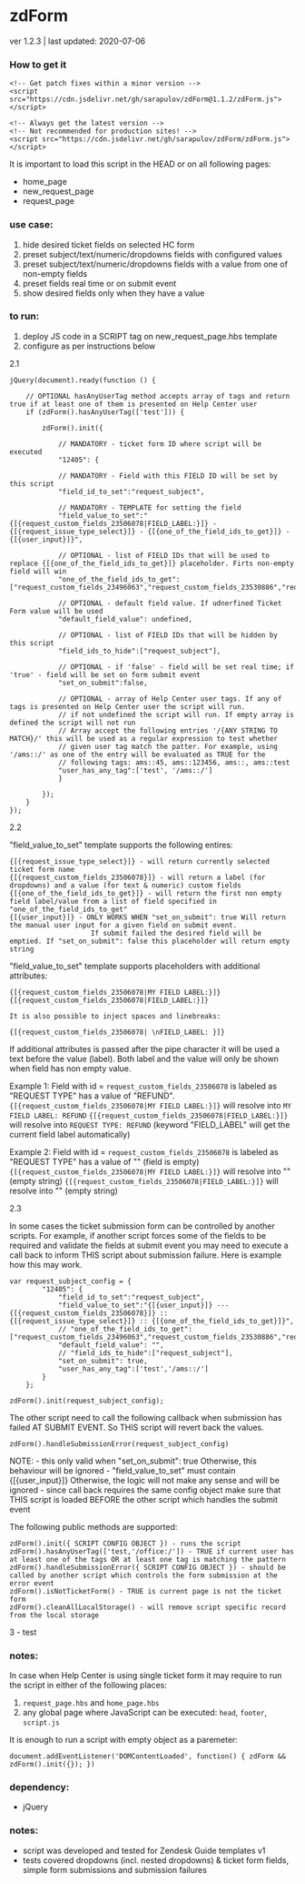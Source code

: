 # zdForm
    
ver 1.2.3 | last updated: 2020-07-06

### How to get it

```
<!-- Get patch fixes within a minor version -->
<script src="https://cdn.jsdelivr.net/gh/sarapulov/zdForm@1.1.2/zdForm.js"></script>

<!-- Always get the latest version -->
<!-- Not recommended for production sites! -->
<script src="https://cdn.jsdelivr.net/gh/sarapulov/zdForm/zdForm.js"></script>
```

It is important to load this script in the HEAD or on all following pages:

- home_page
- new_request_page
- request_page

### use case:

1. hide desired ticket fields on selected HC form
2. preset subject/text/numeric/dropdowns fields with configured values
3. preset subject/text/numeric/dropdowns fields with a value from one of non-empty fields 
4. preset fields real time or on submit event
5. show desired fields only when they have a value

### to run:

1. deploy JS code in a SCRIPT tag on new_request_page.hbs template
2. configure as per instructions below

2.1

```
jQuery(document).ready(function () {
    
    // OPTIONAL hasAnyUserTag method accepts array of tags and return true if at least one of them is presented on Help Center user
    if (zdForm().hasAnyUserTag(['test'])) {
        
        zdForm().init({

            // MANDATORY - ticket form ID where script will be executed
            "12405": {
            
            // MANDATORY - Field with this FIELD ID will be set by this script
            "field_id_to_set":"request_subject", 
            
            // MANDATORY - TEMPLATE for setting the field
            "field_value_to_set":"{[{request_custom_fields_23506078|FIELD_LABEL:}]} - {[{request_issue_type_select}]} - {[{one_of_the_field_ids_to_get}]} - {[{user_input}]}",
            
            // OPTIONAL - list of FIELD IDs that will be used to replace {[{one_of_the_field_ids_to_get}]} placeholder. Firts non-empty field will win
            "one_of_the_field_ids_to_get":["request_custom_fields_23496063","request_custom_fields_23530886","request_custom_fields_23502577"],
            
            // OPTIONAL - default field value. If udnerfined Ticket Form value will be used
            "default_field_value": undefined,
            
            // OPTIONAL - list of FIELD IDs that will be hidden by this script
            "field_ids_to_hide":["request_subject"],
            
            // OPTIONAL - if 'false' - field will be set real time; if 'true' - field will be set on form submit event
            "set_on_submit":false,

            // OPTIONAL - array of Help Center user tags. If any of tags is presented on Help Center user the script will run.
            // if not undefined the script will run. If empty array is defined the script will not run
            // Array accept the following entries '/{ANY STRING TO MATCH}/' this will be used as a regular expression to test whether
            // given user tag match the patter. For example, using '/ams::/' as one of the entry will be evaluated as TRUE for the
            // following tags: ams::45, ams::123456, ams::, ams::test
            "user_has_any_tag":['test', '/ams::/']
            }
        
        });
    }
});
```

2.2

"field_value_to_set" template supports the following entires:

```
{[{request_issue_type_select}]} - will return currently selected ticket form name
{[{request_custom_fields_23506078}]} - will return a label (for dropdowns) and a value (for text & numeric) custom fields
{[{one_of_the_field_ids_to_get}]} - will return the first non empty field label/value from a list of field specified in "one_of_the_field_ids_to_get"
{[{user_input}]} - ONLY WORKS WHEN "set_on_submit": true Will return the manual user input for a given field on submit event.
                    If submit failed the desired field will be emptied. If "set_on_submit": false this placeholder will return empty string
```

"field_value_to_set" template supports placeholders with additional attributes:

```
{[{request_custom_fields_23506078|MY FIELD LABEL:}]}
{[{request_custom_fields_23506078|FIELD_LABEL:}]}

It is also possible to inject spaces and linebreaks:

{[{request_custom_fields_23506078| \nFIELD_LABEL: }]}
```

If additional attributes is passed after the pipe character it will be used a text before the value (label).
Both label and the value will only be shown when field has non empty value.

Example 1:
    Field with id = `request_custom_fields_23506078` is labeled as "REQUEST TYPE" has a value of "REFUND".
    `{[{request_custom_fields_23506078|MY FIELD LABEL:}]}` will resolve into `MY FIELD LABEL: REFUND`
    `{[{request_custom_fields_23506078|FIELD_LABEL:}]}` will resolve into `REQUEST TYPE: REFUND` (keyword "FIELD_LABEL" will get the current field label automatically)

Example 2:
    Field with id = `request_custom_fields_23506078` is labeled as "REQUEST TYPE" has a value of "" (field is empty)
    `{[{request_custom_fields_23506078|MY FIELD LABEL:}]}` will resolve into "" (empty string)
    `{[{request_custom_fields_23506078|FIELD_LABEL:}]}` will resolve into "" (empty string)

2.3

In some cases the ticket submission form can be controlled by another scripts. For example, if another script forces some of the fields to be required and
validate the fields at submit event you may need to execute a call back to inform THIS script about submission failure. Here is example how this may work.

```
var request_subject_config = {
        "12405": {
            "field_id_to_set":"request_subject",
            "field_value_to_set":"{[{user_input}]} --- {[{request_custom_fields_23506078}]} :: {[{request_issue_type_select}]} :: {[{one_of_the_field_ids_to_get}]}",
            // "one_of_the_field_ids_to_get":["request_custom_fields_23496063","request_custom_fields_23530886","request_custom_fields_23502577"],
            "default_field_value": "",
            // "field_ids_to_hide":["request_subject"],
            "set_on_submit": true,
            "user_has_any_tag":['test','/ams::/']
        }
    };

zdForm().init(request_subject_config);
```

The other script need to call the following callback when submission has failed AT SUBMIT EVENT. So THIS script will revert back the values.

```
zdForm().handleSubmissionError(request_subject_config)
```

NOTE:
    - this only valid when "set_on_submit": true Otherwise, this behaviour will be ignored
    - "field_value_to_set" must contain {[{user_input}]} Otherwise, the logic will not make any sense and will be ignored
    - since call back requires the same config object make sure that THIS script is loaded BEFORE the other script which handles the submit event


The following public methods are supported:

```
zdForm().init({ SCRIPT CONFIG OBJECT }) - runs the script
zdForm().hasAnyUserTag(['test,'/office:/']) - TRUE if current user has at least one of the tags OR at least one tag is matching the pattern
zdForm().handleSubmissionError({ SCRIPT CONFIG OBJECT }) - should be called by another script which controls the form submission at the error event
zdForm().isNotTicketForm() - TRUE is current page is not the ticket form
zdForm().cleanAllLocalStorage() - will remove script specific record from the local storage

```

3 - test

### notes:

In case when Help Center is using single ticket form it may require to run the script in either of the following places:

1. `request_page.hbs` and `home_page.hbs`
2. any global page where JavaScript can be executed: `head`, `footer`, `script.js`

It is enough to run a script with empty object as a paremeter:

```
document.addEventListener('DOMContentLoaded', function() { zdForm && zdForm().init({}); })
```

### dependency:

- jQuery

### notes:

- script was developed and tested for Zendesk Guide templates v1
- tests covered dropdowns (incl. nested dropdowns) & ticket form fields, simple form submissions and submission failures